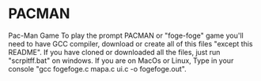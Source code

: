 # PACMAN
Pac-Man Game
To play the prompt PACMAN or "foge-foge" game you'll need to have GCC compiler, download or create all of this files "except this README".
If you have cloned or downloaded all the files, just run "scrpitff.bat" on windows. If you are on MacOs or Linux, Type in your console 
"gcc fogefoge.c mapa.c ui.c -o fogefoge.out".
